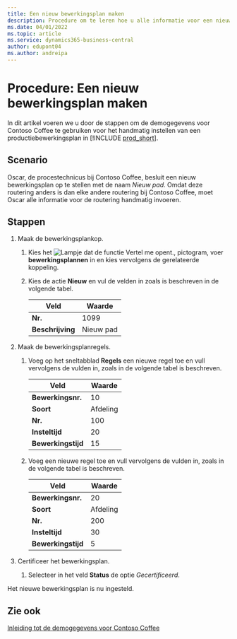 ```yaml
---
title: Een nieuw bewerkingsplan maken
description: Procedure om te leren hoe u alle informatie voor een nieuw bewerkingsplan handmatig in Business Central invoert.
ms.date: 04/01/2022
ms.topic: article
ms.service: dynamics365-business-central
author: edupont04
ms.author: andreipa
---
```

# <a name="walkthrough-create-a-new-routing"></a><a name="walkthrough-create-a-new-routing"></a><a name="walkthrough-create-a-new-routing"></a>Procedure: Een nieuw bewerkingsplan maken

In dit artikel voeren we u door de stappen om de demogegevens voor Contoso Coffee te gebruiken voor het handmatig instellen van een productiebewerkingsplan in [!INCLUDE [prod_short](../../includes/prod_short.md)].  

## <a name="scenario"></a><a name="scenario"></a><a name="scenario"></a>Scenario

Oscar, de procestechnicus bij Contoso Coffee, besluit een nieuw bewerkingsplan op te stellen met de naam *Nieuw pad*. Omdat deze routering anders is dan elke andere routering bij Contoso Coffee, moet Oscar alle informatie voor de routering handmatig invoeren.  

## <a name="steps"></a><a name="steps"></a><a name="steps"></a>Stappen

1. Maak de bewerkingsplankop.  

    1. Kies het ![Lampje dat de functie Vertel me opent.](../../media/ui-search/search_small.png "Vertel me wat u wilt doen"), pictogram, voer **bewerkingsplannen** in en kies vervolgens de gerelateerde koppeling.  

    2. Kies de actie **Nieuw** en vul de velden in zoals is beschreven in de volgende tabel.  

        |Veld  |Waarde  |
        |---------|---------|
        |**Nr.** |1099|
        |**Beschrijving** |Nieuw pad|
2. Maak de bewerkingsplanregels.

    1. Voeg op het sneltabblad **Regels** een nieuwe regel toe en vull vervolgens de vulden in, zoals in de volgende tabel is beschreven.  

        |Veld  |Waarde  |
        |---------|---------|
        |**Bewerkingsnr.** |10|
        |**Soort** |Afdeling|
        |**Nr.** |100|
        |**Insteltijd** |20|
        |**Bewerkingstijd** |15|

    2. Voeg een nieuwe regel toe en vull vervolgens de vulden in, zoals in de volgende tabel is beschreven.  

        |Veld  |Waarde  |
        |---------|---------|
        |**Bewerkingsnr.** |20|
        |**Soort** |Afdeling|
        |**Nr.** |200|
        |**Insteltijd** |30|
        |**Bewerkingstijd** |5|
3. Certificeer het bewerkingsplan.

    1. Selecteer in het veld **Status** de optie *Gecertificeerd*.  

Het nieuwe bewerkingsplan is nu ingesteld.  

## <a name="see-also"></a><a name="see-also"></a><a name="see-also"></a>Zie ook

[Inleiding tot de demogegevens voor Contoso Coffee](../contoso-coffee-intro.md)  
